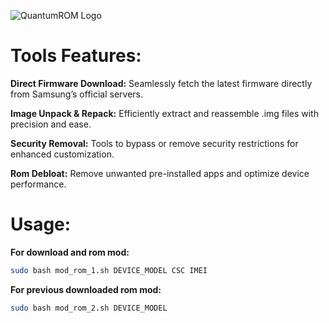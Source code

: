 ![QuantumROM Logo](QuantumROM/logo/QuantumROM.jpg)

# Tools Features:
**Direct Firmware Download:**
Seamlessly fetch the latest firmware directly from Samsung’s official servers.

**Image Unpack & Repack:**
 Efficiently extract and reassemble .img files with precision and ease.

**Security Removal:**
Tools to bypass or remove security restrictions for enhanced customization.

**Rom Debloat:**
Remove unwanted pre-installed apps and optimize device performance.

# Usage: #
**For download and rom mod:**
```bash
sudo bash mod_rom_1.sh DEVICE_MODEL CSC IMEI
```

**For previous downloaded rom mod:**
```bash
sudo bash mod_rom_2.sh DEVICE_MODEL
```
